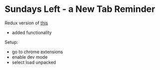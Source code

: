 # Sundays Left - a New Tab Reminder

Redux version of [this](https://chrome.google.com/webstore/detail/the-last-sunday-reminder/aiojhapcgfgmiacbbjfgedhlcchmpelh?hl=en)

+ added functionality

Setup:
- go to chrome extensions
- enable dev mode
- select load unpacked
